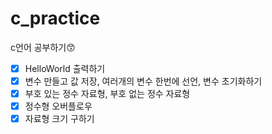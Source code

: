 # c_practice
c언어 공부하기😙

- [x] HelloWorld 출력하기
- [x] 변수 만들고 값 저장, 여러개의 변수 한번에 선언, 변수 초기화하기
- [x] 부호 있는 정수 자료형, 부호 없는 정수 자료형
- [x] 정수형 오버플로우
- [x] 자료형 크기 구하기
